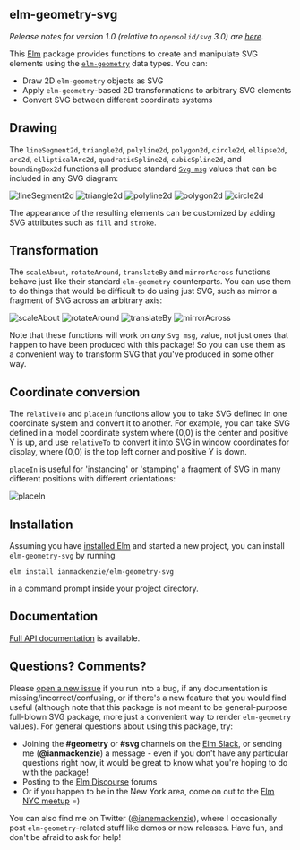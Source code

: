 ## elm-geometry-svg

_Release notes for version 1.0 (relative to `opensolid/svg` 3.0) are
[here](https://github.com/ianmackenzie/elm-geometry-svg/releases/tag/1.0.0)._

This [Elm](http://elm-lang.org) package provides functions to create and
manipulate SVG elements using the [`elm-geometry`](http://package.elm-lang.org/packages/ianmackenzie/elm-geometry/latest)
data types. You can:

  - Draw 2D `elm-geometry` objects as SVG
  - Apply `elm-geometry`-based 2D transformations to arbitrary SVG elements
  - Convert SVG between different coordinate systems

## Drawing

The `lineSegment2d`, `triangle2d`, `polyline2d`, `polygon2d`, `circle2d`,
`ellipse2d`, `arc2d`, `ellipticalArc2d`, `quadraticSpline2d`, `cubicSpline2d`,
and `boundingBox2d` functions all produce standard [`Svg msg`](http://package.elm-lang.org/packages/elm-lang/svg/latest/Svg#Svg)
values that can be included in any SVG diagram:

![lineSegment2d](https://opensolid.github.io/images/svg/1.0/lineSegment2d.svg)
![triangle2d](https://opensolid.github.io/images/svg/1.0/triangle2d.svg)
![polyline2d](https://opensolid.github.io/images/svg/1.0/polyline2d.svg)
![polygon2d](https://opensolid.github.io/images/svg/1.0/polygon2d.svg)
![circle2d](https://opensolid.github.io/images/svg/1.0/circle2d.svg)

The appearance of the resulting elements can be customized by adding SVG
attributes such as `fill` and `stroke`.

## Transformation

The `scaleAbout`, `rotateAround`, `translateBy` and `mirrorAcross` functions
behave just like their standard `elm-geometry` counterparts. You can use them to do
things that would be difficult to do using just SVG, such as mirror a fragment
of SVG across an arbitrary axis:

![scaleAbout](https://opensolid.github.io/images/svg/1.0.2/scaleAbout.svg)
![rotateAround](https://opensolid.github.io/images/svg/1.0.2/rotateAround.svg)
![translateBy](https://opensolid.github.io/images/svg/1.0/translateBy.svg)
![mirrorAcross](https://opensolid.github.io/images/svg/1.0/mirrorAcross.svg)

Note that these functions will work on *any* `Svg msg`, value, not just ones
that happen to have been produced with this package! So you can use them as a
convenient way to transform SVG that you've produced in some other way.

## Coordinate conversion

The `relativeTo` and `placeIn` functions allow you to take SVG defined in one
coordinate system and convert it to another. For example, you can take SVG
defined in a model coordinate system where (0,0) is the center and positive Y is
up, and use `relativeTo` to convert it into SVG in window coordinates for
display, where (0,0) is the top left corner and positive Y is down.

`placeIn` is useful for 'instancing' or 'stamping' a fragment of SVG in many
different positions with different orientations:

![placeIn](https://opensolid.github.io/images/svg/1.0/placeIn.svg)

## Installation

Assuming you have [installed Elm](https://guide.elm-lang.org/install.html) and
started a new project, you can install `elm-geometry-svg` by running

```
elm install ianmackenzie/elm-geometry-svg
```

in a command prompt inside your project directory.

## Documentation

[Full API documentation](http://package.elm-lang.org/packages/ianmackenzie/elm-geometry-svg/1.0.0/Geometry-Svg)
is available.

## Questions? Comments?

Please [open a new issue](https://github.com/ianmackenzie/elm-geometry-svg/issues)
if you run into a bug, if any documentation is missing/incorrect/confusing, or
if there's a new feature that you would find useful (although note that this
package is not meant to be general-purpose full-blown SVG package, more just a
convenient way to render `elm-geometry` values). For general questions about
using this package, try:

  - Joining the **#geometry** or **#svg** channels on the [Elm Slack](http://elmlang.herokuapp.com/),
    or sending me (**@ianmackenzie**) a message - even if you don't have any
    particular questions right now, it would be great to know what you're hoping
    to do with the package!
  - Posting to the [Elm Discourse](https://discourse.elm-lang.org/) forums
  - Or if you happen to be in the New York area, come on out to the
    [Elm NYC meetup](https://www.meetup.com/Elm-NYC/) =)

You can also find me on Twitter ([@ianemackenzie](https://twitter.com/ianemackenzie)),
where I occasionally post `elm-geometry`-related stuff like demos or new
releases. Have fun, and don't be afraid to ask for help!
